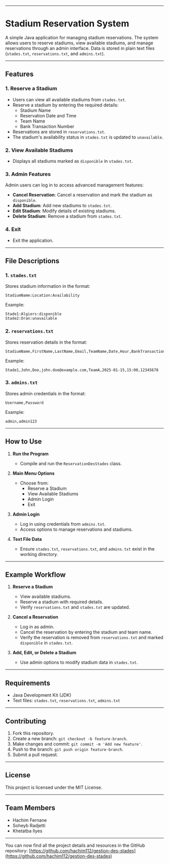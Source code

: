 
---

# Stadium Reservation System

A simple Java application for managing stadium reservations. The system allows users to reserve stadiums, view available stadiums, and manage reservations through an admin interface. Data is stored in plain text files (`stades.txt`, `reservations.txt`, and `admins.txt`).

---

## Features

### 1. **Reserve a Stadium**
- Users can view all available stadiums from `stades.txt`.
- Reserve a stadium by entering the required details:
  - Stadium Name
  - Reservation Date and Time
  - Team Name
  - Bank Transaction Number
- Reservations are stored in `reservations.txt`.
- The stadium's availability status in `stades.txt` is updated to `unavailable`.

### 2. **View Available Stadiums**
- Displays all stadiums marked as `disponible` in `stades.txt`.

### 3. **Admin Features**
Admin users can log in to access advanced management features:
- **Cancel Reservation**: Cancel a reservation and mark the stadium as `disponible`.
- **Add Stadium**: Add new stadiums to `stades.txt`.
- **Edit Stadium**: Modify details of existing stadiums.
- **Delete Stadium**: Remove a stadium from `stades.txt`.

### 4. **Exit**
- Exit the application.

---

## File Descriptions

### 1. `stades.txt`
Stores stadium information in the format:
```
StadiumName:Location:Availability
```
Example:
```
Stade1:Algiers:disponible
Stade2:Oran:unavailable
```

### 2. `reservations.txt`
Stores reservation details in the format:
```
StadiumName,FirstName,LastName,Email,TeamName,Date,Hour,BankTransactionNumber
```
Example:
```
Stade1,John,Doe,john.doe@example.com,TeamA,2025-01-15,15:00,12345678
```

### 3. `admins.txt`
Stores admin credentials in the format:
```
Username,Password
```
Example:
```
admin,admin123
```

---

## How to Use

1. **Run the Program**
   - Compile and run the `ReservationDesStades` class.

2. **Main Menu Options**
   - Choose from:
     - Reserve a Stadium
     - View Available Stadiums
     - Admin Login
     - Exit

3. **Admin Login**
   - Log in using credentials from `admins.txt`.
   - Access options to manage reservations and stadiums.

4. **Text File Data**
   - Ensure `stades.txt`, `reservations.txt`, and `admins.txt` exist in the working directory.

---

## Example Workflow

1. **Reserve a Stadium**
   - View available stadiums.
   - Reserve a stadium with required details.
   - Verify `reservations.txt` and `stades.txt` are updated.

2. **Cancel a Reservation**
   - Log in as admin.
   - Cancel the reservation by entering the stadium and team name.
   - Verify the reservation is removed from `reservations.txt` and marked `disponible` in `stades.txt`.

3. **Add, Edit, or Delete a Stadium**
   - Use admin options to modify stadium data in `stades.txt`.

---

## Requirements

- Java Development Kit (JDK)
- Text files: `stades.txt`, `reservations.txt`, `admins.txt`

---

## Contributing

1. Fork this repository.
2. Create a new branch: `git checkout -b feature-branch`.
3. Make changes and commit: `git commit -m 'Add new feature'`.
4. Push to the branch: `git push origin feature-branch`.
5. Submit a pull request.

---

## License

This project is licensed under the MIT License.

---

## Team Members
- Hachim Fernane
- Soheyb Radjetti
- Khetatba Ilyes

---

You can now find all the project details and resources in the GitHub repository: [https://github.com/hachim112/gestion-des-stades](https://github.com/hachim112/gestion-des-stades)
